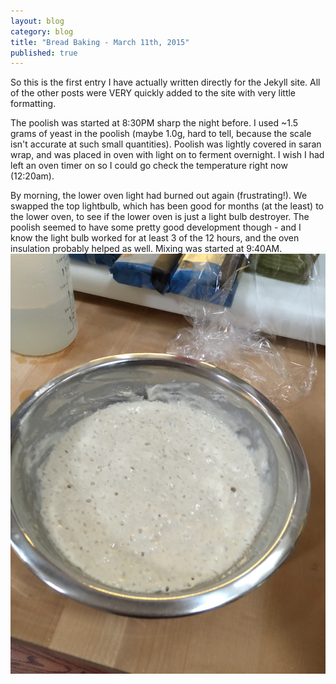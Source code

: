 ```yaml
---
layout: blog
category: blog
title: "Bread Baking - March 11th, 2015"
published: true
---
```


So this is the first entry I have actually written directly for the Jekyll site. All of the other posts were VERY quickly added to the site with very little formatting.

The poolish was started at 8:30PM sharp the night before. I used ~1.5 grams of yeast in the poolish (maybe 1.0g, hard to tell, because the scale isn't accurate at such small quantities). Poolish was lightly covered in saran wrap, and was placed in oven with light on to ferment overnight. I wish I had left an oven timer on so I could go check the temperature right now (12:20am).

By morning, the lower oven light had burned out again (frustrating!). We swapped the top lightbulb, which has been good for months (at the least) to the lower oven, to see if the lower oven is just a light bulb destroyer. The poolish seemed to have some pretty good development though - and I know the light bulb worked for at least 3 of the 12 hours, and the oven insulation probably helped as well. Mixing was started at 9:40AM.
![The poolish development!](/media/images/breads/3-11-2015/IMG_0125.jpg)
